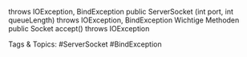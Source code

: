 throws  IOException,  BindException
public  ServerSocket  (int port, int queueLength)
throws  IOException,  BindException
Wichtige Methoden
 public  Socket  accept()  throws  IOException

   Tags & Topics:
   #ServerSocket
   #BindException
